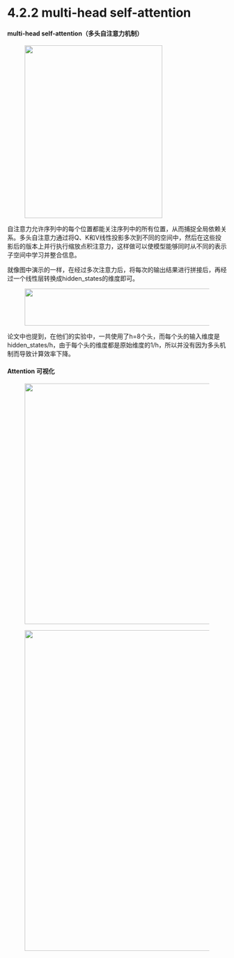 # 4.2.2 multi-head self-attention

#### multi-head self-attention（多头自注意力机制）

<figure><img src="https://pic4.zhimg.com/80/v2-d818faae12ac0af983615485e727052b_720w.webp" alt="" height="397" width="316"><figcaption></figcaption></figure>

自注意力允许序列中的每个位置都能关注序列中的所有位置，从而捕捉全局依赖关系。多头自注意力通过将Q、K和V线性投影多次到不同的空间中，然后在这些投影后的版本上并行执行缩放点积注意力，这样做可以使模型能够同时从不同的表示子空间中学习并整合信息。

就像图中演示的一样，在经过多次注意力后，将每次的输出结果进行拼接后，再经过一个线性层转换成hidden\_states的维度即可。

<figure><img src="https://pic3.zhimg.com/80/v2-417201bb658198b01632d24c1d420f7a_720w.webp" alt="" height="85" width="590"><figcaption></figcaption></figure>

论文中也提到，在他们的实验中，一共使用了h=8个头，而每个头的输入维度是hidden\_states/h，由于每个头的维度都是原始维度的1/h，所以并没有因为多头机制而导致计算效率下降。

#### Attention 可视化

<figure><img src="https://pic3.zhimg.com/80/v2-6c8b32cc54335168b80c0ee136f17ade_720w.webp" alt="" height="553" width="924"><figcaption></figcaption></figure>

<figure><img src="https://pic3.zhimg.com/80/v2-5f71c2fe0675c70c88e7bd57b92d599a_720w.webp" alt="" height="737" width="691"><figcaption></figcaption></figure>
